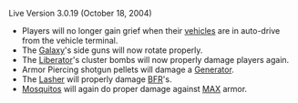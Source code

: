 Live Version 3.0.19 (October 18, 2004)

- Players will no longer gain grief when their
  [vehicles](../vehicles/Vehicle.md) are in auto-drive from the vehicle
  terminal.
- The [Galaxy](Galaxy.md)'s side guns will now rotate
  properly.
- The [Liberator](Liberator.md)'s cluster bombs will now
  properly damage players again.
- Armor Piercing shotgun pellets will damage a
  [Generator](Generator.md).
- The [Lasher](Lasher.md) will properly damage
  [BFR](../vehicles/BattleFrame_Robotics.md)'s.
- [Mosquitos](Mosquito.md) will again do proper damage against
  [MAX](../items/Mechanized_Assault_Exo-Suit.md) armor.

<!--[category:Patches](category:Patches.md)-->
